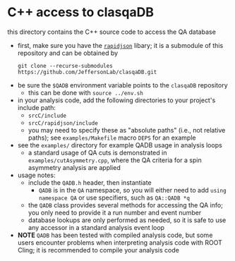 # C++ access to clasqaDB

this directory contains the C++ source code to access the QA database

- first, make sure you have the
  [`rapidjson`](https://github.com/Tencent/rapidjson/) libary; 
  it is a submodule of this repository and can be obtained by
  ```
  git clone --recurse-submodules https://github.com/JeffersonLab/clasqaDB.git
  ```
- be sure the `$QADB` environment variable points to the `clasqaDB` repository
  - this can be done with `source ../env.sh`
- in your analysis code, add the following directories to your project's include path:
  - `srcC/include` 
  - `srcC/rapidjson/include`
  - you may need to specify these as "absolute paths" (i.e., not relative paths); see
    `examples/Makefile` macro `DEPS` for an example
- see the `examples/` directory for example QADB usage in analysis loops
  - a standard usage of QA cuts is demonstrated in
    `examples/cutAsymmetry.cpp`, where the QA criteria for a spin asymmetry
    analysis are applied
- usage notes:
  - include the `QADB.h` header, then instantiate
    - `QADB` is in the `QA` namespace, so you will either need to add 
      `using namespace QA` or use specifiers, such as `QA::QADB *q`
  - the `QADB` class provides several methods for accessing the QA info;
    you only need to provide it a run number and event number
  - database lookups are only performed as needed, so it is safe to
    use any accessor in a standard analysis event loop
- **NOTE** `QADB` has been tested with compiled analysis code, but some users
  encounter problems when interpreting analysis code with ROOT Cling; it is 
  recommended to compile your analysis code
